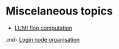 # Miscelaneous topics

-   [LUMI flop computation](99_01_Flops.md)

.md-   [Login node organisation](99_02_LoginNodes)

